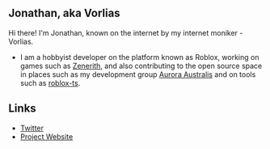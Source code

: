 ## Jonathan, aka Vorlias
Hi there! I'm Jonathan, known on the internet by my internet moniker - Vorlias.

- I am a hobbyist developer on the platform known as Roblox, working on games such as [Zenerith](https://zenerith.com), and also contributing to the open source space in places such as my development group [Aurora Australis](//github.com/roblox-aurora) and on tools such as [roblox-ts](//roblox-ts.com).

## Links
- [Twitter](https://twitter.com/Vorlias)
- [Project Website](https://vorlias.com)

<!--
**Vorlias/Vorlias** is a ✨ _special_ ✨ repository because its `README.md` (this file) appears on your GitHub profile.

Here are some ideas to get you started:

- 🔭 I’m currently working on ...
- 🌱 I’m currently learning ...
- 👯 I’m looking to collaborate on ...
- 🤔 I’m looking for help with ...
- 💬 Ask me about ...
- 📫 How to reach me: ...
- 😄 Pronouns: ...
- ⚡ Fun fact: ...
-->
